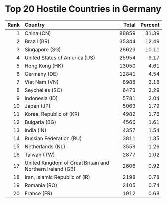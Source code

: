 # Top 20 Hostile Countries in Germany

| Rank | Country | Total | Percent |
| ---: | :------ | ----: | ------: |
| 1 | China (CN) | 88859 | 31.39 |
| 2 | Brazil (BR) | 35344 | 12.49 |
| 3 | Singapore (SG) | 28623 | 10.11 |
| 4 | United States of America (US) | 25954 | 9.17 |
| 5 | Hong Kong (HK) | 13050 | 4.61 |
| 6 | Germany (DE) | 12841 | 4.54 |
| 7 | Viet Nam (VN) | 8988 | 3.18 |
| 8 | Seychelles (SC) | 6473 | 2.29 |
| 9 | Indonesia (ID) | 5781 | 2.04 |
| 10 | Japan (JP) | 5063 | 1.79 |
| 11 | Korea, Republic of (KR) | 4982 | 1.76 |
| 12 | Bulgaria (BG) | 4566 | 1.61 |
| 13 | India (IN) | 4357 | 1.54 |
| 14 | Russian Federation (RU) | 3811 | 1.35 |
| 15 | Netherlands (NL) | 3559 | 1.26 |
| 16 | Taiwan (TW) | 2877 | 1.02 |
| 17 | United Kingdom of Great Britain and Northern Ireland (GB) | 2606 | 0.92 |
| 18 | Iran, Islamic Republic of (IR) | 2198 | 0.78 |
| 19 | Romania (RO) | 2105 | 0.74 |
| 20 | France (FR) | 1912 | 0.68 |
